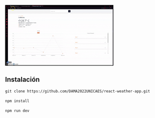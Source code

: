 


  <img src="./public/gif.gif" width="70%" height="50%" />  
    
    
      
   ## Instalación  
   ```
   git clone https://github.com/DAMA2022UNICAES/react-weather-app.git
   
   npm install
   
   npm run dev
   ```

